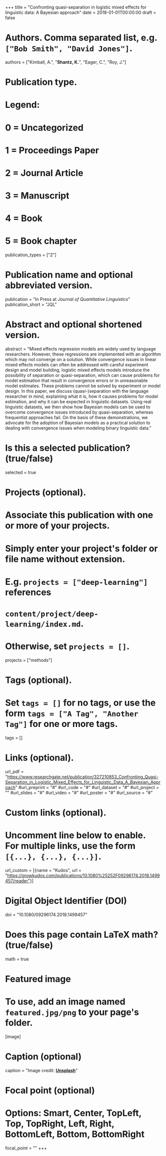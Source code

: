 +++
title = "Confronting quasi-separation in logistic mixed effects for linguistic data: A Bayesian approach"
date = 2018-01-01T00:00:00
draft = false

# Authors. Comma separated list, e.g. `["Bob Smith", "David Jones"]`.
authors = ["Kimball, A.", "**Shantz, K.**", "Eager, C.", "Roy, J."]

# Publication type.
# Legend:
# 0 = Uncategorized
# 1 = Proceedings Paper
# 2 = Journal Article
# 3 = Manuscript
# 4 = Book
# 5 = Book chapter
publication_types = ["2"]

# Publication name and optional abbreviated version.
publication = "In Press at *Journal of Quantitative Linguistics*"
publication_short = "JQL"

# Abstract and optional shortened version.
abstract = "Mixed effects regression models are widely used by language researchers.  However, these regressions are implemented with an algorithm which may not converge on a solution. While convergence issues in linear mixed effects models can often be addressed with careful experiment design and model building, logistic mixed effects models introduce the possibility of separation or quasi-separation, which can cause problems for model estimation that result in convergence errors or in unreasonable model estimates. These problems cannot be solved by experiment or model design. In this paper, we discuss (quasi-)separation with the language researcher in mind, explaining what it is, how it causes problems for model estimation, and why it can be expected in linguistic datasets. Using real linguistic datasets, we then show how Bayesian models can be used to overcome convergence issues introduced by quasi-separation, whereas frequentist approaches fail. On the basis of these demonstrations, we advocate for the adoption of Bayesian models as a practical solution to dealing with convergence issues when modeling binary linguistic data."



# Is this a selected publication? (true/false)
selected = true

# Projects (optional).
#   Associate this publication with one or more of your projects.
#   Simply enter your project's folder or file name without extension.
#   E.g. `projects = ["deep-learning"]` references 
#   `content/project/deep-learning/index.md`.
#   Otherwise, set `projects = []`.
projects = ["methods"]

# Tags (optional).
#   Set `tags = []` for no tags, or use the form `tags = ["A Tag", "Another Tag"]` for one or more tags.
tags = []

# Links (optional).
url_pdf = "https://www.researchgate.net/publication/327210853_Confronting_Quasi-Separation_in_Logistic_Mixed_Effects_for_Linguistic_Data_A_Bayesian_Approach"
#url_preprint = "#"
#url_code = "#"
#url_dataset = "#"
#url_project = ""
#url_slides = "#"
#url_video = "#"
#url_poster = "#"
#url_source = "#"

# Custom links (optional).
#   Uncomment line below to enable. For multiple links, use the form `[{...}, {...}, {...}]`.
url_custom = [{name = "Kudos", url = "https://growkudos.com/publications/10.1080%25252F09296174.2018.1499457/reader"}]

# Digital Object Identifier (DOI)
doi = "10.1080/09296174.2018.1499457"

# Does this page contain LaTeX math? (true/false)
math = true

# Featured image
# To use, add an image named `featured.jpg/png` to your page's folder. 
[image]
  # Caption (optional)
  caption = "Image credit: [**Unsplash**](https://unsplash.com/photos/pLCdAaMFLTE)"

  # Focal point (optional)
  # Options: Smart, Center, TopLeft, Top, TopRight, Left, Right, BottomLeft, Bottom, BottomRight
  focal_point = ""
+++
